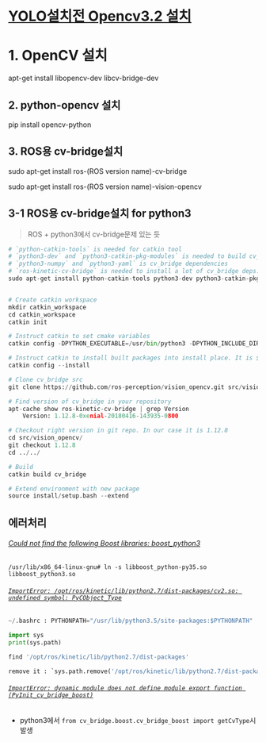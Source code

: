 # [YOLO설치전 Opencv3.2 설치](http://pgmrlsh.tistory.com/3)

# 1. OpenCV 설치 
 
 apt-get install libopencv-dev libcv-bridge-dev
 
 
## 2. python-opencv 설치  
 
pip install opencv-python
 
## 3. ROS용 cv-bridge설치 
 
 
sudo apt-get install ros-(ROS version name)-cv-bridge

sudo apt-get install ros-(ROS version name)-vision-opencv

## 3-1 ROS용 cv-bridge설치 for python3


> ROS + python3에서 cv-bridge문제 있는 듯 


```python
# `python-catkin-tools` is needed for catkin tool
# `python3-dev` and `python3-catkin-pkg-modules` is needed to build cv_bridge
# `python3-numpy` and `python3-yaml` is cv_bridge dependencies
# `ros-kinetic-cv-bridge` is needed to install a lot of cv_bridge deps. Probaply you already have it installed.
sudo apt-get install python-catkin-tools python3-dev python3-catkin-pkg-modules python3-numpy python3-yaml ros-kinetic-cv-bridge


# Create catkin workspace
mkdir catkin_workspace
cd catkin_workspace
catkin init

# Instruct catkin to set cmake variables
catkin config -DPYTHON_EXECUTABLE=/usr/bin/python3 -DPYTHON_INCLUDE_DIR=/usr/include/python3.5m -DPYTHON_LIBRARY=/usr/lib/x86_64-linux-gnu/libpython3.5m.so

# Instruct catkin to install built packages into install place. It is $CATKIN_WORKSPACE/install folder
catkin config --install

# Clone cv_bridge src
git clone https://github.com/ros-perception/vision_opencv.git src/vision_opencv

# Find version of cv_bridge in your repository
apt-cache show ros-kinetic-cv-bridge | grep Version
    Version: 1.12.8-0xenial-20180416-143935-0800

# Checkout right version in git repo. In our case it is 1.12.8
cd src/vision_opencv/
git checkout 1.12.8
cd ../../

# Build
catkin build cv_bridge

# Extend environment with new package
source install/setup.bash --extend
```

## 에러처리 

###### [Could not find the following Boost libraries: boost_python3](https://github.com/andrewssobral/bgslibrary/issues/96)

```
/usr/lib/x86_64-linux-gnu# ln -s libboost_python-py35.so libboost_python3.so

```
  
###### [`ImportError: /opt/ros/kinetic/lib/python2.7/dist-packages/cv2.so: undefined symbol: PyCObject_Type`](https://stackoverflow.com/questions/43019951/after-install-ros-kinetic-cannot-import-opencv)

```python 
~/.bashrc : PYTHONPATH="/usr/lib/python3.5/site-packages:$PYTHONPATH" 
```

```python
import sys
print(sys.path)

find '/opt/ros/kinetic/lib/python2.7/dist-packages'

remove it : `sys.path.remove('/opt/ros/kinetic/lib/python2.7/dist-packages')`
```

###### [`ImportError: dynamic module does not define module export function (PyInit_cv_bridge_boost)`](https://stackoverflow.com/questions/49221565/unable-to-use-cv-bridge-with-ros-kinetic-and-python3)


- python3에서 `from cv_bridge.boost.cv_bridge_boost import getCvType`시 발생


